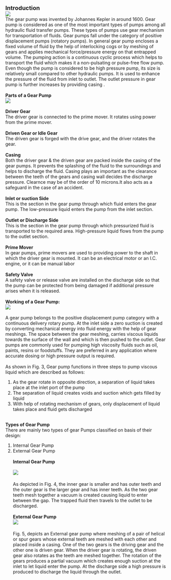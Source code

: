 <b><font size ="4">Introduction</font></b><br>
<image src="images/image1.PNG"><br>
The gear pump was invented by Johannes Kepler in around 1600. Gear pump is considered as one of the most important types of pumps among all hydraulic fluid transfer pumps. These types of pumps use gear mechanism for transportation of fluids. Gear pumps fall under the category of positive displacement pumps (rotatory pumps). In general gear pump encloses a fixed volume of fluid by the help of interlocking cogs or by meshing of gears and applies mechanical force/pressure energy on that entrapped volume. The pumping action is a continuous cyclic process which helps to transport the fluid which makes it a non-pulsating or pulse-free flow pump. Even though the pump is considered to be high pressure pump, its size is relatively small compared to other hydraulic pumps. It is used to enhance the pressure of the fluid from inlet to outlet. The outlet pressure in gear pump is further increases by providing casing . <br><br>
<b>Parts of a Gear Pump</b><br>
<image src="images/image2.PNG"><br><br>
<b>	Driver Gear</b><br>
The driver gear is connected to the prime mover. It rotates using power from the prime mover.<br><br>
<b>	Driven Gear or Idle Gear</b><br>
The driven gear is forged with the drive gear, and the driver rotates the gear.<br><br>
<b>	Casing</b><br>
Both the driver gear & the driven gear are packed inside the casing of the gear pumps. It prevents the splashing of the fluid to the surroundings and helps to discharge the fluid. Casing plays an important as the clearance between the teeth of the gears and casing wall decides the discharge pressure. Clearnce may be of the order of 10 microns.It also acts as a safeguard in the case of an accident.<br><br>
<b>	Inlet or suction Side </b><br>
This is the section in the gear pump through which fluid enters the gear pump. The low-pressure liquid enters the pump from the inlet section.<br><br>
<b>Outlet or Discharge Side</b><br>
This is the section in the gear pump through which pressurized fluid is transported to the required area. High-pressure liquid flows from the pump to the outlet section.<br><br>
<b>Prime Mover</b><br>
In gear pumps, prime movers are used to providing power to the shaft in which the driver gear is mounted. It can be an electrical motor or an I.C. engine, or it can be manual labor<br><br>
<b>Safety Valve</b><br>
A safety valve or release valve are installed on the discharge side so that the pump can be protected from being damaged if additional pressure arises when it is released.<br><br>
<b>Working of a Gear Pump:</b><br>
<image src="images/image3.PNG"><br><br>
A gear pump belongs to the positive displacement pump category with a continuous delivery rotary pump. At the inlet side a zero suction is created by converting mechanical energy into fluid energy with the help of gear meshings. The space between the gear meshing, carries viscous liquids towards the surface of the wall and which is then pushed to the outlet. Gear pumps are commonly used for pumping high viscosity fluids such as oil, paints, resins or foodstuffs. They are preferred in any application where accurate dosing or high pressure output is required.<br><br>
As shown in Fig. 3, Gear pump functions in three steps to pump viscous liquid which are described as follows:<br>
1. As the gear rotate in opposite direction, a separation of liquid takes place at the inlet port of the pump <br>
2. The separation of liquid creates voids and suction which gets filled by liquid  <br>
3. With help of rotating mechanism of gears, only displacement of liquid takes place and fluid gets discharged <br><br>
   
<b>Types of Gear Pump</b><br>
There are mainly two types of gear Pumps classified on basis of their design:<br>
1.	Internal Gear Pump<br>
2.	External Gear Pump<br><br>
<b>	Internal Gear Pump</b><br><br>
<image src="images/image4.PNG"><br><br>
As depicted in Fig. 4, the inner gear is smaller and has outer teeth and the outer gear is the larger gear and has inner teeth. As the two gear teeth mesh together a vacuum is created causing liquid to enter between the gap. The trapped fluid then travels to the outlet to be discharged.<br><br>
<b>	External Gear Pump</b><br>
<image src="images/image5.PNG"><br><br>
Fig. 5, depicts an External gear pump where meshing of a pair of helical or spur gears whose external teeth are meshed with each other and placed inside a casing. One of the two gears is the driving gear and the other one is driven gear. When the driver gear is rotating, the driven gear also rotates as the teeth are meshed together. The rotation of the gears produces a partial vacuum which creates enough suction at the inlet to let liquid enter the pump. At the discharge side a high pressure is produced to discharge the liquid through the outlet. <br>

